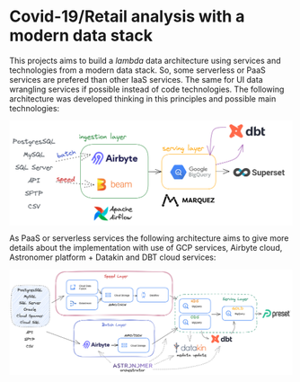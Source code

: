 # Covid-19/Retail analysis with a modern data stack

This projects aims to build a *lambda* data architecture using services and technologies from a modern data stack. So, some serverless or PaaS services are prefered than other IaaS services. The same for UI data wrangling services if possible instead of code technologies. The following architecture was developed thinking in this principles and possible main technologies:

<img align="center" alt="Tech architecture" src="./docs/tech.png" />

As PaaS or serverless services the following architecture aims to give more details about the implementation with use of GCP services, Airbyte cloud, Astronomer platform + Datakin and DBT cloud services:

<img align="center" alt="Cloud architecture" src="./docs/cloud.png" />
